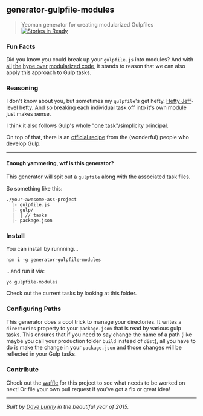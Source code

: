 ## generator-gulpfile-modules
> Yeoman generator for creating modularized Gulpfiles [![Stories in Ready](https://badge.waffle.io/himynameisdave/generator-gulpfile-modules.svg?label=ready&title=Ready)](http://waffle.io/himynameisdave/generator-gulpfile-modules)



### Fun Facts
Did you know you could break up your `gulpfile.js` into modules? And with [all](http://requirejs.org/docs/why.html) [the](http://eloquentjavascript.net/10_modules.html) [hype over](https://twitter.com/DanWahlin/status/601783420109365248) [modularized code](https://en.wikipedia.org/wiki/Modular_programming), it stands to reason that we can also apply this approach to Gulp tasks.

### Reasoning
I don't know about you, but sometimes my `gulpfile`'s get hefty. [Hefty Jeff](http://bobs-burgers.wikia.com/wiki/Hefty_Jeff)-level hefty. And so breaking each individual task off into it's own module just makes sense.

I think it also follows Gulp's whole ["one task"](http://slides.com/contra/gulp#/16)/simplicity principal.

On top of that, there is an [official recipe](https://github.com/gulpjs/gulp/blob/master/docs/recipes/split-tasks-across-multiple-files.md) from the (wonderful) people who develop Gulp.

---

#### Enough yammering, wtf is this generator?

This generator will spit out a `gulpfile` along with the associated task files.

So something like this:

```
./your-awesome-ass-project
  |- gulpfile.js
  |- gulp/
  |  | // tasks
  |- package.json

```

### Install

You can install by runnning...

```
npm i -g generator-gulpfile-modules

```

...and run it via:

```
yo gulpfile-modules
```

Check out the current tasks by looking at this folder.

### Configuring Paths

This generator does a cool trick to manage your directories. It writes a `directories` property to your `package.json` that is read by various gulp tasks. This ensures that if you need to say change the name of a path (like maybe you call your production folder `build` instead of `dist`), all you have to do is make the change in your `package.json` and those changes will be reflected in your Gulp tasks.


### Contribute

Check out the [waffle](https://waffle.io/himynameisdave/generator-gulpfile-modules) for this project to see what needs to be worked on next! Or file your own pull request if you've got a fix or great idea!

---

*Built by [Dave Lunny](http://himynameisdave.com) in the beautiful year of 2015.*




